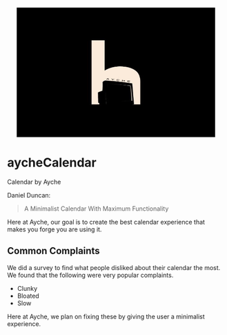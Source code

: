 <p align="center">
  <img width="460" height="300" src="https://raw.githubusercontent.com/ejackson007/aycheCalendar/master/extras/Logo.jpeg?token=AKIEJDJH2B3FHTZZYETBEX26KSC3U">
</p>

# aycheCalendar
Calendar by Ayche

Daniel Duncan: 
> A Minimalist Calendar
> With Maximum Functionality

Here at Ayche, our goal is to create the best calendar experience that makes you forge you are using it.

## Common Complaints
We did a survey to find what people disliked about their calendar the most. We found that the following were very popular complaints. 
 - Clunky
 - Bloated
 - Slow

Here at Ayche, we plan on fixing these by giving the user a minimalist experience.
